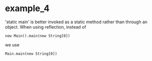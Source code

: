 # example_4
'static main' is better invoked as a static method rather than through an object. When using reflection, instead of

	new Main().main(new String[0])

we use

	Main.main(new String[0])

